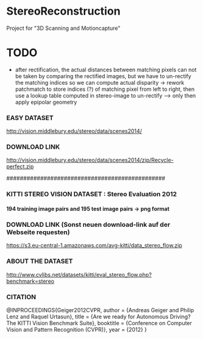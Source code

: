 # StereoReconstruction
Project for "3D Scanning and Motioncapture"

# TODO

- after rectification, the actual distances between matching pixels can not be taken by comparing the rectified images, but we have to un-rectify the matching indices so we can compute actual disparity
-> rework patchmatch to store indices (?) of matching pixel from left to right, then use a lookup table computed in stereo-image to un-rectify
--> only then apply epipolar geometry


### EASY DATASET
http://vision.middlebury.edu/stereo/data/scenes2014/
### DOWNLOAD LINK
http://vision.middlebury.edu/stereo/data/scenes2014/zip/Recycle-perfect.zip

###############################################

### KITTI STEREO VISION DATASET : Stereo Evaluation 2012
#### 194 training image pairs and 195 test image pairs -> png format

### DOWNLOAD LINK (Sonst neuen download-link auf der Webseite requesten)

https://s3.eu-central-1.amazonaws.com/avg-kitti/data_stereo_flow.zip

### ABOUT THE DATASET

http://www.cvlibs.net/datasets/kitti/eval_stereo_flow.php?benchmark=stereo

### CITATION

@INPROCEEDINGS{Geiger2012CVPR,
  author = {Andreas Geiger and Philip Lenz and Raquel Urtasun},
  title = {Are we ready for Autonomous Driving? The KITTI Vision Benchmark Suite},
  booktitle = {Conference on Computer Vision and Pattern	Recognition (CVPR)},
  year = {2012}
}
